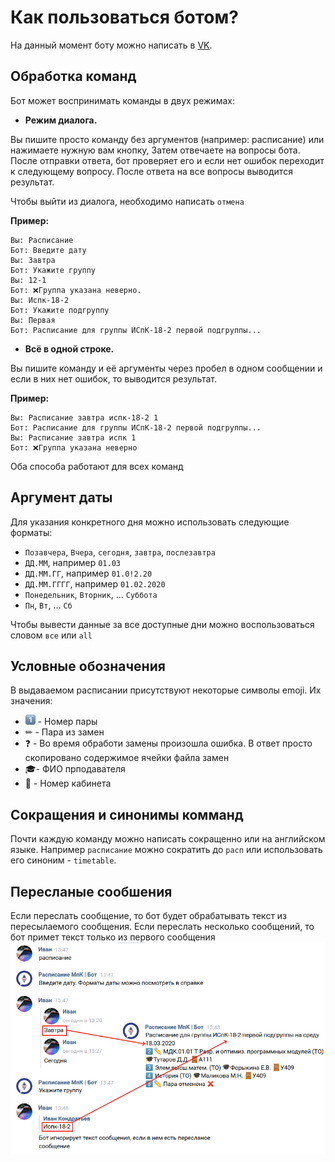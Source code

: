 # Как пользоваться ботом?

На данный момент боту можно написать в [VK](https://vk.com/mpkbot).

## Обработка команд

Бот может воспринимать команды в двух режимах:

- **Режим диалога.**

Вы пишите просто команду без аргументов (например: расписание) или нажимаете нужную вам кнопку, Затем отвечаете на вопросы бота. После отправки ответа, бот проверяет его и если нет ошибок переходит к следующему вопросу. После ответа на все вопросы выводится результат.

Чтобы выйти из диалога, необходимо написать `отмена`

**Пример:**

```
Вы: Расписание
Бот: Введите дату
Вы: Завтра
Бот: Укажите группу
Вы: 12-1
Бот: ❌Группа указана неверно.
Вы: Испк-18-2
Бот: Укажите подгруппу
Вы: Первая
Бот: Расписание для группы ИСпК-18-2 первой подгруппы...
```

- **Всё в одной строке.**

Вы пишите команду и её аргументы через пробел в одном сообщении и если в них нет ошибок, то выводится результат.

**Пример:**

```
Вы: Расписание завтра испк-18-2 1
Бот: Расписание для группы ИСпК-18-2 первой подгруппы...
Вы: Расписание завтра испк 1
Бот: ❌Группа указана неверно
```

Оба способа работают для всех команд

## Аргумент даты

Для указания конкретного дня можно использовать следующие форматы:

- `Позавчера`, `Вчера`, `сегодня`, `завтра`, `послезавтра`
- `ДД.ММ`, например `01.03`
- `ДД.ММ.ГГ`, например `01.0!2.20`
- `ДД.ММ.ГГГГ`, например `01.02.2020`
- `Понедельник`, `Вторник`, ... `Суббота`
- `Пн`, `Вт`, ... `Сб`

Чтобы вывести данные за все доступные дни можно воспользоваться словом `все` или `all`

## Условные обозначения

В выдаваемом расписании присутствуют некоторые символы emoji. Их значения:

- ![1️⃣](../img/howtouse-emoji-one.png) - Номер пары
- ✏ - Пара из замен
- ❓ - Во время обработи замены произошла ошибка. В ответ просто скопировано содержимое ячейки файла замен
- 🎓- ФИО прподавателя
- 🚪 - Номер кабинета

## Сокращения и синонимы комманд

Почти каждую команду можно написать сокращенно или на английском языке. Например `расписание` можно сократить до `расп` или использовать его синоним - `timetable`.

## Пересланые сообшения

Если переслать сообщение, то бот будет обрабатывать текст из пересылаемого сообщения. Если переслать несколько сообщений, то бот примет текст только из первого сообщения
![](../img/howtouse-replay.png)
